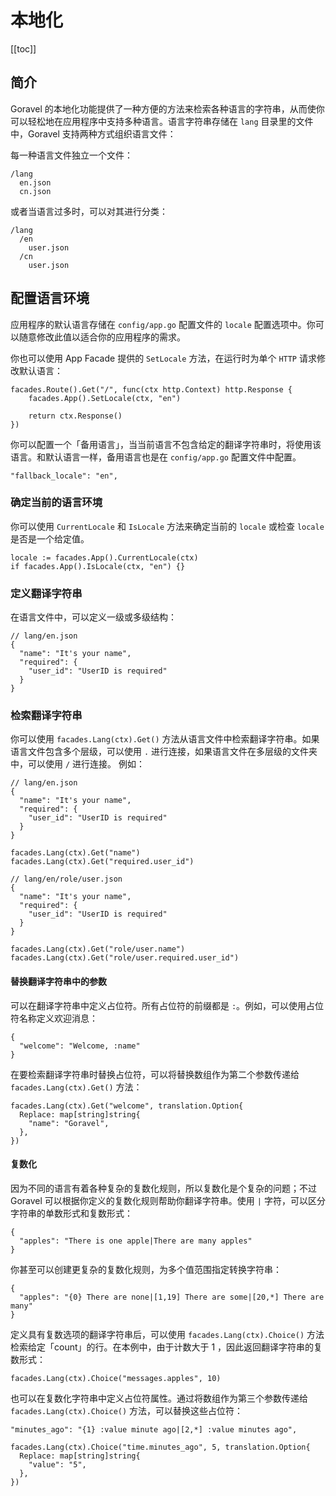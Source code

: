 # 本地化

[[toc]]

## 简介

Goravel 的本地化功能提供了一种方便的方法来检索各种语言的字符串，从而使你可以轻松地在应用程序中支持多种语言。语言字符串存储在 `lang` 目录里的文件中，Goravel 支持两种方式组织语言文件：

每一种语言文件独立一个文件：

```
/lang
  en.json
  cn.json
```

或者当语言过多时，可以对其进行分类：

```
/lang
  /en
    user.json
  /cn
    user.json
```

## 配置语言环境

应用程序的默认语言存储在 `config/app.go` 配置文件的 `locale` 配置选项中。你可以随意修改此值以适合你的应用程序的需求。

你也可以使用 App Facade 提供的 `SetLocale` 方法，在运行时为单个 `HTTP` 请求修改默认语言：

```
facades.Route().Get("/", func(ctx http.Context) http.Response {
    facades.App().SetLocale(ctx, "en")

    return ctx.Response()
})
```

你可以配置一个「备用语言」，当当前语言不包含给定的翻译字符串时，将使用该语言。和默认语言一样，备用语言也是在 `config/app.go` 配置文件中配置。

```
"fallback_locale": "en",
```

### 确定当前的语言环境

你可以使用 `CurrentLocale` 和 `IsLocale` 方法来确定当前的 `locale` 或检查 `locale` 是否是一个给定值。

```
locale := facades.App().CurrentLocale(ctx)
if facades.App().IsLocale(ctx, "en") {}
```

### 定义翻译字符串

在语言文件中，可以定义一级或多级结构：

```
// lang/en.json
{
  "name": "It's your name",
  "required": {
    "user_id": "UserID is required"
  }
}
```

### 检索翻译字符串

你可以使用 `facades.Lang(ctx).Get()` 方法从语言文件中检索翻译字符串。如果语言文件包含多个层级，可以使用 `.` 进行连接，如果语言文件在多层级的文件夹中，可以使用 `/` 进行连接。 例如：

```
// lang/en.json
{
  "name": "It's your name",
  "required": {
    "user_id": "UserID is required"
  }
}

facades.Lang(ctx).Get("name")
facades.Lang(ctx).Get("required.user_id")

// lang/en/role/user.json
{
  "name": "It's your name",
  "required": {
    "user_id": "UserID is required"
  }
}

facades.Lang(ctx).Get("role/user.name")
facades.Lang(ctx).Get("role/user.required.user_id")
```

#### 替换翻译字符串中的参数

可以在翻译字符串中定义占位符。所有占位符的前缀都是 `:`。例如，可以使用占位符名称定义欢迎消息：

```
{
  "welcome": "Welcome, :name"
}
```

在要检索翻译字符串时替换占位符，可以将替换数组作为第二个参数传递给 `facades.Lang(ctx).Get()` 方法：

```
facades.Lang(ctx).Get("welcome", translation.Option{
  Replace: map[string]string{
    "name": "Goravel",
  },
})
```

#### 复数化

因为不同的语言有着各种复杂的复数化规则，所以复数化是个复杂的问题；不过 Goravel 可以根据你定义的复数化规则帮助你翻译字符串。使用 `|` 字符，可以区分字符串的单数形式和复数形式：

```
{
  "apples": "There is one apple|There are many apples"
}
```

你甚至可以创建更复杂的复数化规则，为多个值范围指定转换字符串：

```
{
  "apples": "{0} There are none|[1,19] There are some|[20,*] There are many"
}
```

定义具有复数选项的翻译字符串后，可以使用 `facades.Lang(ctx).Choice()` 方法检索给定「count」的行。在本例中，由于计数大于 1 ，因此返回翻译字符串的复数形式：

```
facades.Lang(ctx).Choice("messages.apples", 10)
```

也可以在复数化字符串中定义占位符属性。通过将数组作为第三个参数传递给 `facades.Lang(ctx).Choice()` 方法，可以替换这些占位符：

```
"minutes_ago": "{1} :value minute ago|[2,*] :value minutes ago",

facades.Lang(ctx).Choice("time.minutes_ago", 5, translation.Option{
  Replace: map[string]string{
    "value": "5",
  },
})
```
